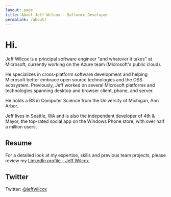 ```yaml
---
layout: page
title: About Jeff Wilcox - Software Developer
permalink: /about/
---
```

# Hi.

Jeff Wilcox is a principal software engineer "and whatever it takes" at Microsoft, 
currently working on the Azure team (Microsoft's public cloud).

He specializes in cross-platform software development and helping Microsoft better 
embrace open source technologies and the OSS ecosystem. Previously, Jeff worked on 
several Microsoft platforms and technologies spanning desktop and browser client, 
phone, and server.

He holds a BS in Computer Science from the University of Michigan, Ann Arbor.

Jeff lives in Seattle, WA and is also the independent developer of 4th & Mayor, the 
top-rated social app on the Windows Phone store, with over half a million users.

<!--
I've worked on these products and projects:

- ASP.NET 2.0
- Silverlight 2
- Silverlight Toolkit (open source controls)
- Silverlight 3
- Silverlight 4
- Silverlight 5
- Windows Phone 7
- Windows Phone Toolkit (open source)
- Windows Phone 7.5
- Windows 8
- Windows Phone 8
- Windows Azure SDKs (open source)
- Windows Azure Command Line Tools (open source, cross-platform)
- Microsoft Azure Development Staff
-->

## Resume

For a detailed look at my expertise, skills and previous team projects, please review my [LinkedIn profile - 
Jeff Wilcox](http://linkedin.com/in/jeffreywilcox).

## Twitter

Twitter: [@jeffwilcox](https://twitter.com/jeffwilcox)
